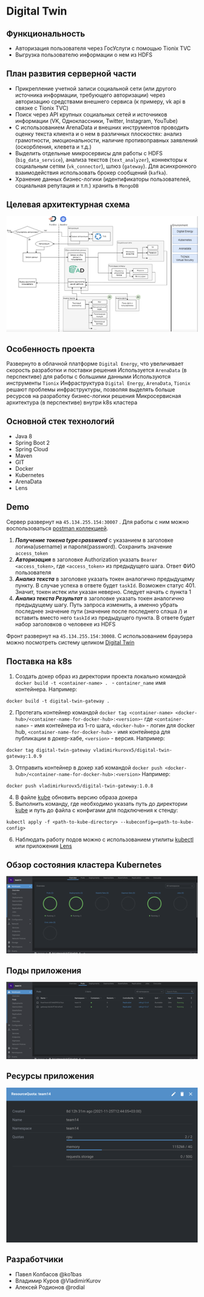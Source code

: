 # Digital Twin

## Функциональность

- Авторизация пользователя через ГосУслуги с помощью Tionix TVC
- Выгрузка пользователю информации о нем из HDFS

## План развития серверной части

- Прикрепление учетной записи социальной сети (или другого источника информации, требующего авторизации)
 через авторизацию средствами внешнего сервиса (к примеру, vk api в связке с Tionix TVC)
- Поиск через API крупных социальных сетей и источников информации (VK, Одноклассники, Twitter, Instagram, YouTube)
- С использованием ArenaData и внешних инструментов проводить оценку текста клиента и о нем в различных плоскостях:
анализ грамотности, эмоциональности, наличие противоправных заявлений (оскорбления, клевета и т.д.)
- Выделить отдельные микросервисы для работы с HDFS (`big_data_service`), анализа текстов (`text_analyzer`), 
коннекторы к социальным сетям (`vk_connector`), шлюз (`gateway`). Для асинхронного взаимодействия использовать
брокер сообщений (`kafka`).
- Хранение данных бизнес-логики (идентификаторы пользователей, социальная репутация и т.п.) хранить 
в `MongoDB`
  
## Целевая архитектурная схема 

![alt Архитектура](image/architecture.png)

## Особенность проекта

Развернуто в облачной платформе `Digital Energy`, что увеличивает скорость разработки и поставки решения
Используется `ArenaData` (в перспективе) для работы с большими данными
Используются инструменты `Tionix`
Инфраструктура `Digital Energy`, `ArenaData`, `Tionix` решают проблемы инфраструктуры, позволяя
выделять больше ресурсов на разработку бизнес-логики решения
Микросервисная архитектура (в перспективе) внутри k8s кластера

## Основной стек технологий 
- Java 8
- Spring Boot 2
- Spring Cloud
- Maven
- GIT
- Docker
- Kubernetes
- ArenaData
- Lens

## Demo

Сервер развернут на `45.134.255.154:30007` . Для работы с ним можно воспользоваться 
[postman коллекцией](postman/DigitalTwin.postman_collection.json). 
1. **_Получение токена type=password_** с указанием в заголовке логина(username) и пароля(password). Сохранить значение
   `access_token`
2. **_Авторизация_** в заголовке Authorization указать `Bearer <access_token>`, где `<access_token>` из 
предыдущего шага. Ответ ФИО пользователя
3. **_Анализ текста_** в заголовке указать токен аналогично предыдущему пункту. В случае успеха в ответе будет
`taskId`. Возможен статус 401. Значит, токен истек или указан неверно. Следует начать с пункта 1
4. **_Анализ текста Результат_** в заголовке указать токен аналогично предыдущему шагу. Путь запроса изменить,
а именно убрать последнее значение пути (значение после последнего слэша /) и вставить вместо него
`taskId` из предыдущего пункта. В ответе будет набор заголовков о человеке из HDFS
   
Фронт развернут на `45.134.255.154:30008`. С использованием браузера можно посмотреть систему целиком
[Digital Twin](http://45.134.255.154:30008)

## Поставка на k8s

1. Создать докер образ из директории проекта локально командой `docker build -t <container-name> . ` - `container_name` имя контейнера.
Например:
```
docker build -t digital-twin-gateway . 
```

2. Протегать контейнер командой `docker tag <container-name> <docker-hub>/<container-name-for-docker-hub>:<version>`- 
где `<container-name>`  - имя контейнера из 1-го шага, `<docker-hub>` - логин для docker hub, `<container-name-for-docker-hub>` - 
имя контейнера для публикации в докер-хабе, `<version>` - версия. Например:
```
docker tag digital-twin-gateway vladimirkurovx5/digital-twin-gateway:1.0.9
```
3. Отправить контейнер в докер хаб командой `docker push <docker-hub>/<container-name-for-docker-hub>:<version>`
Например:
```
docker push vladimirkurovx5/digital-twin-gateway:1.0.8
```
4. В файле [kube](kube/gateway.yaml) обновить версию образа докера
5. Выполнить команду, где необходимо указать путь до директории [kube](kube) и путь до файла с конфигами 
   для подключения к стенду: 
```
kubectl apply -f <path-to-kube-directory> --kubeconfig=<path-to-kube-config>
```

6. Наблюдать работу подов можно с использованием утилиты [kubectl](https://kubernetes.io/ru/docs/tutorials/) 
или приложения [Lens](https://k8slens.dev)

## Обзор состояния кластера Kubernetes

![alt Overview](image/Overview.png)

## Поды приложения

![alt Pods](image/Pods.png)

## Ресурсы приложения

![alt Resource](image/Resource.png)

## Разработчики
- Павел Колбасов @ko1bas
- Владимир Куров @VladimirKurov
- Алексей Родионов @rodial